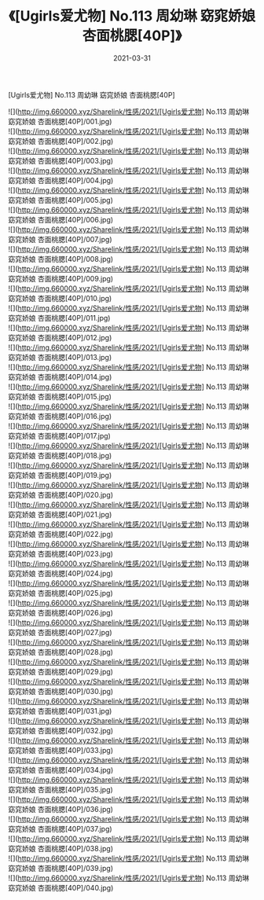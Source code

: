﻿---
layout: post
title:  《[Ugirls爱尤物] No.113 周幼琳 窈窕娇娘 杏面桃腮[40P]》
date:   2021-03-31
img: http://img.660000.xyz/Sharelink/性感/2021/[Ugirls爱尤物] No.113 周幼琳 窈窕娇娘 杏面桃腮[40P]/000.jpg
categories: [美女, 清纯, 唯美]
---

[Ugirls爱尤物] No.113 周幼琳 窈窕娇娘 杏面桃腮[40P]

  ![](http://img.660000.xyz/Sharelink/性感/2021/[Ugirls爱尤物] No.113 周幼琳 窈窕娇娘 杏面桃腮[40P]/001.jpg) <br> ![](http://img.660000.xyz/Sharelink/性感/2021/[Ugirls爱尤物] No.113 周幼琳 窈窕娇娘 杏面桃腮[40P]/002.jpg) <br> ![](http://img.660000.xyz/Sharelink/性感/2021/[Ugirls爱尤物] No.113 周幼琳 窈窕娇娘 杏面桃腮[40P]/003.jpg) <br> ![](http://img.660000.xyz/Sharelink/性感/2021/[Ugirls爱尤物] No.113 周幼琳 窈窕娇娘 杏面桃腮[40P]/004.jpg) <br> ![](http://img.660000.xyz/Sharelink/性感/2021/[Ugirls爱尤物] No.113 周幼琳 窈窕娇娘 杏面桃腮[40P]/005.jpg) <br> ![](http://img.660000.xyz/Sharelink/性感/2021/[Ugirls爱尤物] No.113 周幼琳 窈窕娇娘 杏面桃腮[40P]/006.jpg) <br> ![](http://img.660000.xyz/Sharelink/性感/2021/[Ugirls爱尤物] No.113 周幼琳 窈窕娇娘 杏面桃腮[40P]/007.jpg) <br> ![](http://img.660000.xyz/Sharelink/性感/2021/[Ugirls爱尤物] No.113 周幼琳 窈窕娇娘 杏面桃腮[40P]/008.jpg) <br> ![](http://img.660000.xyz/Sharelink/性感/2021/[Ugirls爱尤物] No.113 周幼琳 窈窕娇娘 杏面桃腮[40P]/009.jpg) <br> ![](http://img.660000.xyz/Sharelink/性感/2021/[Ugirls爱尤物] No.113 周幼琳 窈窕娇娘 杏面桃腮[40P]/010.jpg) <br> ![](http://img.660000.xyz/Sharelink/性感/2021/[Ugirls爱尤物] No.113 周幼琳 窈窕娇娘 杏面桃腮[40P]/011.jpg) <br> ![](http://img.660000.xyz/Sharelink/性感/2021/[Ugirls爱尤物] No.113 周幼琳 窈窕娇娘 杏面桃腮[40P]/012.jpg) <br> ![](http://img.660000.xyz/Sharelink/性感/2021/[Ugirls爱尤物] No.113 周幼琳 窈窕娇娘 杏面桃腮[40P]/013.jpg) <br> ![](http://img.660000.xyz/Sharelink/性感/2021/[Ugirls爱尤物] No.113 周幼琳 窈窕娇娘 杏面桃腮[40P]/014.jpg) <br> ![](http://img.660000.xyz/Sharelink/性感/2021/[Ugirls爱尤物] No.113 周幼琳 窈窕娇娘 杏面桃腮[40P]/015.jpg) <br> ![](http://img.660000.xyz/Sharelink/性感/2021/[Ugirls爱尤物] No.113 周幼琳 窈窕娇娘 杏面桃腮[40P]/016.jpg) <br> ![](http://img.660000.xyz/Sharelink/性感/2021/[Ugirls爱尤物] No.113 周幼琳 窈窕娇娘 杏面桃腮[40P]/017.jpg) <br> ![](http://img.660000.xyz/Sharelink/性感/2021/[Ugirls爱尤物] No.113 周幼琳 窈窕娇娘 杏面桃腮[40P]/018.jpg) <br> ![](http://img.660000.xyz/Sharelink/性感/2021/[Ugirls爱尤物] No.113 周幼琳 窈窕娇娘 杏面桃腮[40P]/019.jpg) <br> ![](http://img.660000.xyz/Sharelink/性感/2021/[Ugirls爱尤物] No.113 周幼琳 窈窕娇娘 杏面桃腮[40P]/020.jpg) <br> ![](http://img.660000.xyz/Sharelink/性感/2021/[Ugirls爱尤物] No.113 周幼琳 窈窕娇娘 杏面桃腮[40P]/021.jpg) <br> ![](http://img.660000.xyz/Sharelink/性感/2021/[Ugirls爱尤物] No.113 周幼琳 窈窕娇娘 杏面桃腮[40P]/022.jpg) <br> ![](http://img.660000.xyz/Sharelink/性感/2021/[Ugirls爱尤物] No.113 周幼琳 窈窕娇娘 杏面桃腮[40P]/023.jpg) <br> ![](http://img.660000.xyz/Sharelink/性感/2021/[Ugirls爱尤物] No.113 周幼琳 窈窕娇娘 杏面桃腮[40P]/024.jpg) <br> ![](http://img.660000.xyz/Sharelink/性感/2021/[Ugirls爱尤物] No.113 周幼琳 窈窕娇娘 杏面桃腮[40P]/025.jpg) <br> ![](http://img.660000.xyz/Sharelink/性感/2021/[Ugirls爱尤物] No.113 周幼琳 窈窕娇娘 杏面桃腮[40P]/026.jpg) <br> ![](http://img.660000.xyz/Sharelink/性感/2021/[Ugirls爱尤物] No.113 周幼琳 窈窕娇娘 杏面桃腮[40P]/027.jpg) <br> ![](http://img.660000.xyz/Sharelink/性感/2021/[Ugirls爱尤物] No.113 周幼琳 窈窕娇娘 杏面桃腮[40P]/028.jpg) <br> ![](http://img.660000.xyz/Sharelink/性感/2021/[Ugirls爱尤物] No.113 周幼琳 窈窕娇娘 杏面桃腮[40P]/029.jpg) <br> ![](http://img.660000.xyz/Sharelink/性感/2021/[Ugirls爱尤物] No.113 周幼琳 窈窕娇娘 杏面桃腮[40P]/030.jpg) <br> ![](http://img.660000.xyz/Sharelink/性感/2021/[Ugirls爱尤物] No.113 周幼琳 窈窕娇娘 杏面桃腮[40P]/031.jpg) <br> ![](http://img.660000.xyz/Sharelink/性感/2021/[Ugirls爱尤物] No.113 周幼琳 窈窕娇娘 杏面桃腮[40P]/032.jpg) <br> ![](http://img.660000.xyz/Sharelink/性感/2021/[Ugirls爱尤物] No.113 周幼琳 窈窕娇娘 杏面桃腮[40P]/033.jpg) <br> ![](http://img.660000.xyz/Sharelink/性感/2021/[Ugirls爱尤物] No.113 周幼琳 窈窕娇娘 杏面桃腮[40P]/034.jpg) <br> ![](http://img.660000.xyz/Sharelink/性感/2021/[Ugirls爱尤物] No.113 周幼琳 窈窕娇娘 杏面桃腮[40P]/035.jpg) <br> ![](http://img.660000.xyz/Sharelink/性感/2021/[Ugirls爱尤物] No.113 周幼琳 窈窕娇娘 杏面桃腮[40P]/036.jpg) <br> ![](http://img.660000.xyz/Sharelink/性感/2021/[Ugirls爱尤物] No.113 周幼琳 窈窕娇娘 杏面桃腮[40P]/037.jpg) <br> ![](http://img.660000.xyz/Sharelink/性感/2021/[Ugirls爱尤物] No.113 周幼琳 窈窕娇娘 杏面桃腮[40P]/038.jpg) <br> ![](http://img.660000.xyz/Sharelink/性感/2021/[Ugirls爱尤物] No.113 周幼琳 窈窕娇娘 杏面桃腮[40P]/039.jpg) <br> ![](http://img.660000.xyz/Sharelink/性感/2021/[Ugirls爱尤物] No.113 周幼琳 窈窕娇娘 杏面桃腮[40P]/040.jpg) <br>